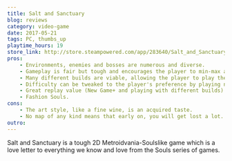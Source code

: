 ```yaml
---
title: Salt and Sanctuary
blog: reviews
category: video-game
date: 2017-05-21
tags: PC, thumbs_up
playtime_hours: 19
store_link: http://store.steampowered.com/app/283640/Salt_and_Sanctuary/
pros:
    - Environments, enemies and bosses are numerous and diverse.
    - Gameplay is fair but tough and encourages the player to min-max and fully explore the environments.
    - Many different builds are viable, allowing the player to play the character they want to play.
    - Difficulty can be tweaked to the player's preference by playing non-optimal builds.
    - Great replay value (New Game+ and playing with different builds).
    - Fashion Souls.
cons:
    - The art style, like a fine wine, is an acquired taste.
    - No map of any kind means that early on, you will get lost a lot.
outro:
---
```

Salt and Sanctuary is a tough 2D Metroidvania-Soulslike game which is a love letter to everything we know and love from the Souls series of games.
